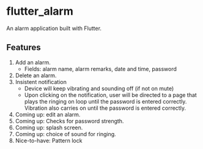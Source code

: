 # flutter_alarm

An alarm application built with Flutter.

## Features

1. Add an alarm.
   - Fields: alarm name, alarm remarks, date and time, password
2. Delete an alarm.
3. Insistent notification
   - Device will keep vibrating and sounding off (if not on mute)
   - Upon clicking on the notification, user will be directed to a page that plays the ringing on loop until the password is entered correctly. Vibration also carries on until the password is entered correctly.
4. Coming up: edit an alarm.
5. Coming up: Checks for password strength.
6. Coming up: splash screen.
7. Coming up: choice of sound for ringing.
8. Nice-to-have: Pattern lock
